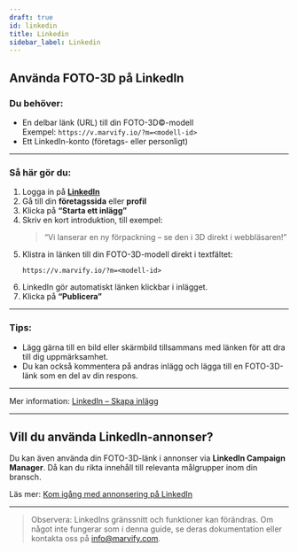 ```yaml
---
draft: true
id: linkedin
title: Linkedin
sidebar_label: Linkedin
---
```

## Använda FOTO-3D på LinkedIn

### Du behöver:
- En delbar länk (URL) till din FOTO-3D©-modell  
  Exempel: `https://v.marvify.io/?m=<modell-id>`
- Ett LinkedIn-konto (företags- eller personligt)

---

### Så här gör du:

1. Logga in på **[LinkedIn](https://www.linkedin.com/)**
2. Gå till din **företagssida** eller **profil**
3. Klicka på **“Starta ett inlägg”**
4. Skriv en kort introduktion, till exempel:
   > “Vi lanserar en ny förpackning – se den i 3D direkt i webbläsaren!”
5. Klistra in länken till din FOTO-3D-modell direkt i textfältet:
   ```
   https://v.marvify.io/?m=<modell-id>
   ```
6. LinkedIn gör automatiskt länken klickbar i inlägget.
7. Klicka på **“Publicera”**

---

### Tips:
- Lägg gärna till en bild eller skärmbild tillsammans med länken för att dra till dig uppmärksamhet.
- Du kan också kommentera på andras inlägg och lägga till en FOTO-3D-länk som en del av din respons.

---

Mer information: [LinkedIn – Skapa inlägg](https://www.linkedin.com/help/linkedin/answer/a518996)

---

## Vill du använda LinkedIn-annonser?

Du kan även använda din FOTO-3D-länk i annonser via **LinkedIn Campaign Manager**. Då kan du rikta innehåll till relevanta målgrupper inom din bransch.

Läs mer: [Kom igång med annonsering på LinkedIn](https://business.linkedin.com/marketing-solutions/success/getting-started)

---

> Observera: LinkedIns gränssnitt och funktioner kan förändras. Om något inte fungerar som i denna guide, se deras dokumentation eller kontakta oss på [info@marvify.com](mailto:info@marvify.com).
